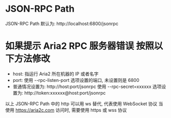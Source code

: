 # JSON-RPC Path
JSON-RPC Path 默认为: http://localhost:6800/jsonrpc
# 如果提示 Aria2 RPC 服务器错误 按照以下方法修改
- host: 指运行 Aria2 所在机器的 IP 或者名字
- port: 使用 --rpc-listen-port 选项设置的端口, 未设置则是 6800
- 普通情况设置为: http://host:port/jsonrpc
   使用 --rpc-secret=xxxxxx 选项设置为: http://token:xxxxxx@host:port/jsonrpc

以上 JSON-RPC Path 中的 http 可以用 ws 替代, 代表使用 WebSocket 协议
当使用 https://aria2c.com 访问时, 需要使用 https 或 wss 协议
